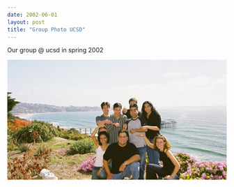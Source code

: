 ```yaml
---
date: 2002-06-01
layout: post
title: "Group Photo UCSD"
---
```


Our group @ ucsd in spring 2002

![Meyer Group](/assets/img/group2002.jpg)
